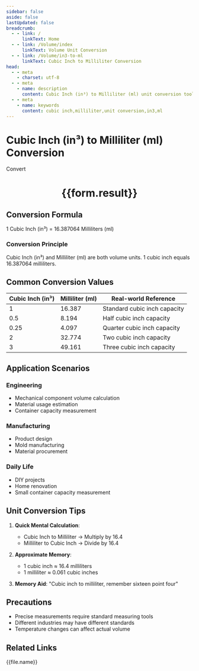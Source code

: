 ```yaml
---
sidebar: false
aside: false
lastUpdated: false
breadcrumb:
  - - link: /
      linkText: Home
  - - link: /Volume/index
      linkText: Volume Unit Conversion
  - - link: /Volume/in3-to-ml
      linkText: Cubic Inch to Milliliter Conversion
head:
  - - meta
    - charset: utf-8
  - - meta
    - name: description
      content: Cubic Inch (in³) to Milliliter (ml) unit conversion tool. 1 cubic inch equals 16.387064 milliliters.
  - - meta
    - name: keywords
      content: cubic inch,milliliter,unit conversion,in3,ml
---
```


# Cubic Inch (in³) to Milliliter (ml) Conversion

<script setup>
import { onMounted, reactive, inject ,ref  } from 'vue'
import { NButton,NForm ,NFormItem,NInput,NInputNumber,NSelect,NCard,useMessage ,NGrid ,NGi } from 'naive-ui'
import { defineClientComponent } from 'vitepress'
import { Volume } from '../files';

const convert = inject('convert')
const formRef = ref(null);
const rules = {
  number:{
    required: true,
    type: 'number',
    trigger: "blur"
  }
}
const form = reactive({
  number:null,
  result:'',
  title:'Cubic Inch (in³) to Milliliter (ml) Conversion'
})

const convertHandler = (e) => {
  e.preventDefault();
  formRef.value?.validate((errors)=>{
    if (!errors) {
      form.result = `${form.number} in³ = ${convert(form.number).from('in3').to('ml')} ml`
    }
  })
}
</script>

<n-form size="large" :model="form" ref='formRef' :rules="rules">
  <n-form-item label="Value" path="number">
    <n-input-number size="large" style="width:100%" :min="0" v-model:value="form.number" placeholder="Enter cubic inch value" />
  </n-form-item>
  <n-form-item>
    <n-button type="info" style="width:100%" @click="convertHandler">Convert</n-button>
  </n-form-item>
</n-form>
<n-card embedded :bordered="false" hoverable>
  <div style="text-align:center">
    <h1>{{form.result}}</h1>
  </div>
</n-card>

## Conversion Formula
1 Cubic Inch (in³) = 16.387064 Milliliters (ml)

### Conversion Principle
Cubic Inch (in³) and Milliliter (ml) are both volume units. 1 cubic inch equals 16.387064 milliliters.

## Common Conversion Values
| Cubic Inch (in³) | Milliliter (ml) | Real-world Reference                 |
|-------------------|-----------------|--------------------------------------|
| 1                 | 16.387          | Standard cubic inch capacity         |
| 0.5               | 8.194           | Half cubic inch capacity             |
| 0.25              | 4.097           | Quarter cubic inch capacity          |
| 2                 | 32.774          | Two cubic inch capacity              |
| 3                 | 49.161          | Three cubic inch capacity            |

## Application Scenarios
### Engineering
- Mechanical component volume calculation
- Material usage estimation
- Container capacity measurement

### Manufacturing
- Product design
- Mold manufacturing
- Material procurement

### Daily Life
- DIY projects
- Home renovation
- Small container capacity measurement

## Unit Conversion Tips
1. **Quick Mental Calculation**:
   - Cubic Inch to Milliliter → Multiply by 16.4
   - Milliliter to Cubic Inch → Divide by 16.4

2. **Approximate Memory**:
   - 1 cubic inch ≈ 16.4 milliliters
   - 1 milliliter ≈ 0.061 cubic inches

3. **Memory Aid**:
   "Cubic inch to milliliter, remember sixteen point four"

## Precautions
- Precise measurements require standard measuring tools
- Different industries may have different standards
- Temperature changes can affect actual volume

## Related Links
<n-grid x-gap="12" :cols="2">
  <n-gi v-for="(file, index) in Volume" :key="index">
    <n-button
      text
      tag="a"
      :href="file.path"
      type="info"
    >
      {{file.name}}
    </n-button>
  </n-gi>
</n-grid>